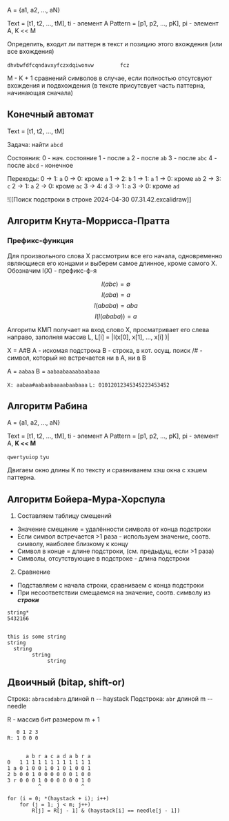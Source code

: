 A = {a1, a2, ..., aN}

Text = [t1, t2, ..., tM], ti - элемент А
Pattern = [p1, p2, ..., pK], pi - элемент А, K << M

Определить, входит ли паттерн в текст и позицию этого вхождения (или все вхождения)

`dhvbwfdfcqndavxyfczxdqiwonvw`
`        fcz`

M - K + 1 сравнений символов в случае, если полностью отсутсвуют вхождения и подвхождения (в тексте присутсвует часть паттерна, начинающая сначала)




## Конечный автомат

Text = [t1, t2, ..., tM]

Задача: найти `abcd`

Состояния:
0 - нач. состояние
1 - после `a`
2 - после `ab`
3 - после `abc`
4 - после `abcd` - конечное

Переходы:
0 -> 1: `a`
0 -> 0: кроме `a`
1 -> 2: `b`
1 -> 1: `a`
1 -> 0: кроме `ab`
2 -> 3: `c`
2 -> 1: `a`
2 -> 0: кроме `ac`
3 -> 4: `d`
3 -> 1: `a`
3 -> 0: кроме `ad`


![[Поиск подстроки в строке 2024-04-30 07.31.42.excalidraw]]


## Алгоритм Кнута-Моррисса-Пратта

### Префикс-функция

Для произвольного слова X рассмотрим все его начала, одновременно являющиеся его концами и выберем самое длинное, кроме самого X. Обозначим l(X) - префикс-ф-я

$$ l(abc)= \emptyset $$
$$ l(aba)= a $$
$$ l(ababa)= aba $$
$$ l(l(ababa))= a$$

Алгоритм КМП получает на вход слово X, просматривает его слева направо, заполняя массив L, L[i] = |l(x[0], x[1], ..., x[i] )|


X = A#B
A - искомая подстрока
B - строка, в кот. осущ. поиск
/# - символ, который не встречается ни в А, ни в B

A = `aabaa`
B = `aabaabaaaabaabaaa`

`X: aabaa#aabaabaaaabaabaaa`
`L: 01012012345345223453452`


## Алгоритм Рабина

A = {a1, a2, ..., aN}

Text = [t1, t2, ..., tM], ti - элемент А
Pattern = [p1, p2, ..., pK], pi - элемент А, **K << M**

`qwertyuiop`
`tyu`

Двигаем окно длины K по тексту и сравниванем хэш окна с хэшем паттерна.


## Алгоритм Бойера-Мура-Хорспула

1. Составляем таблицу смещений
- Значение смещение = удалённости символа от конца подстроки
- Если символ встречается >1 раза - используем значение, соотв. символу, наиболее близкому к концу
- Символ в конце = длине подстроки, (см. предыдущ, если >1 раза)
- Символы, отсутствующие в подстроке - длина подстроки
2. Сравнение
- Подставляем с начала строки, сравниваем с конца подстроки
- При несоответствии смещаемся на значение, соотв. символу из ***строки***


```
string*
5432166


this is some string
string
  string
        string
             string
```


## Двоичный (bitap, shift-or)

Строка: `abracadabra` длиной n -- haystack
Подстрока: `abr` длиной m -- needle

R - массив бит размером m + 1

```
   0 1 2 3
R: 1 0 0 0


	  a b r a c a d a b r a
0   1 1 1 1 1 1 1 1 1 1 1 1
1 a 0 1 0 0 1 0 1 0 1 0 0 1
2 b 0 0 1 0 0 0 0 0 0 1 0 0
3 r 0 0 0 1 0 0 0 0 0 0 1 0
		  ^             ^
		  
for (i = 0; *(haystack + i); i++)
	for (j = 1; j < m; j++)
		R[j] = R[j - 1] & (haystack[i] == needle[j - 1])


```
